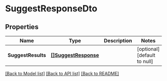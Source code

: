 # SuggestResponseDto

## Properties
Name | Type | Description | Notes
------------ | ------------- | ------------- | -------------
**SuggestResults** | [**[]SuggestResponse**](SuggestResponse.md) |  | [optional] [default to null]

[[Back to Model list]](../README.md#documentation-for-models) [[Back to API list]](../README.md#documentation-for-api-endpoints) [[Back to README]](../README.md)


